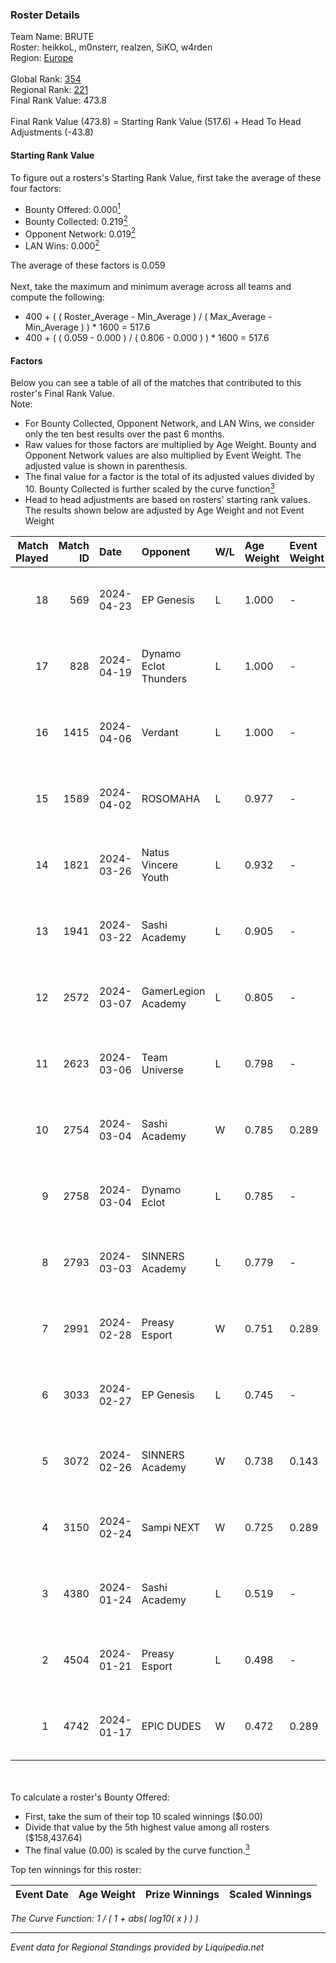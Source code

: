 ### Roster Details<br />
Team Name: BRUTE<br />
Roster: heikkoL, m0nsterr, realzen, SiKO, w4rden<br />
Region: [Europe]( ../standings_europe.md)<br />
<br />
Global Rank: [354](../standings_global.md)<br />
Regional Rank: [221]( ../standings_europe.md)<br />
Final Rank Value:  473.8<br />
<br />
Final Rank Value (473.8) = Starting Rank Value (517.6) + Head To Head Adjustments (-43.8)<br />

#### Starting Rank Value<br />
To figure out a rosters's Starting Rank Value, first take the average of these four factors:<br />
- Bounty Offered: 0.000[<sup>1</sup>](#table2)
- Bounty Collected: 0.219[<sup>2</sup>](#table1)
- Opponent Network: 0.019[<sup>2</sup>](#table1)
- LAN Wins: 0.000[<sup>2</sup>](#table1)

The average of these factors is 0.059<br />
<br />
Next, take the maximum and minimum average across all teams and compute the following:<br />
- 400 + ( ( Roster_Average - Min_Average ) / ( Max_Average - Min_Average ) ) * 1600 = 517.6
- 400 + ( ( 0.059 - 0.000 ) / ( 0.806 - 0.000 ) ) * 1600 = 517.6


#### Factors<br />
Below you can see a table of all of the matches that contributed to this roster's Final Rank Value.<br />
Note:<br />

- For Bounty Collected, Opponent Network, and LAN Wins, we consider only the ten best results over the past 6 months.
- Raw values for those factors are multiplied by Age Weight. Bounty and Opponent Network values are also multiplied by Event Weight. The adjusted value is shown in parenthesis.
- The final value for a factor is the total of its adjusted values divided by 10. Bounty Collected is further scaled by the curve function[<sup>3</sup>](#curveFunction)
- Head to head adjustments are based on rosters' starting rank values. The results shown below are adjusted by Age Weight and not Event Weight
<span id="table1"></span><br />


| Match Played | Match ID | Date       | Opponent              | W/L | Age Weight | Event Weight | Bounty Collected | Opponent Network | LAN Wins      | H2H Adj. | Roster                                   |
| -: | -: | :- | :- | :- | :- | :- | :- | :- | :- | -: | :- |
|           18 |      569 | 2024-04-23 | EP Genesis            | L   | 1.000      | -            | -                | -                | -             |   -12.41 | heikkoL, m0nsterr, realzen, SiKO, w4rden |
|           17 |      828 | 2024-04-19 | Dynamo Eclot Thunders | L   | 1.000      | -            | -                | -                | -             |   -20.87 | heikkoL, m0nsterr, realzen, SiKO, w4rden |
|           16 |     1415 | 2024-04-06 | Verdant               | L   | 1.000      | -            | -                | -                | -             |    -2.88 | heikkoL, m0nsterr, realzen, SiKO, w4rden |
|           15 |     1589 | 2024-04-02 | ROSOMAHA              | L   | 0.977      | -            | -                | -                | -             |   -12.22 | heikkoL, m0nsterr, realzen, SiKO, w4rden |
|           14 |     1821 | 2024-03-26 | Natus Vincere Youth   | L   | 0.932      | -            | -                | -                | -             |    -8.22 | heikkoL, m0nsterr, realzen, SiKO, w4rden |
|           13 |     1941 | 2024-03-22 | Sashi Academy         | L   | 0.905      | -            | -                | -                | -             |    -9.38 | heikkoL, m0nsterr, realzen, SiKO, w4rden |
|           12 |     2572 | 2024-03-07 | GamerLegion Academy   | L   | 0.805      | -            | -                | -                | -             |    -4.40 | heikkoL, m0nsterr, realzen, SiKO, w4rden |
|           11 |     2623 | 2024-03-06 | Team Universe         | L   | 0.798      | -            | -                | -                | -             |   -10.17 | heikkoL, m0nsterr, realzen, SiKO, w4rden |
|           10 |     2754 | 2024-03-04 | Sashi Academy         | W   | 0.785      | 0.289        | 0.004 (0.001)    | 0.143 (0.032)    | false (0.000) |    16.50 | heikkoL, m0nsterr, realzen, SiKO, w4rden |
|            9 |     2758 | 2024-03-04 | Dynamo Eclot          | L   | 0.785      | -            | -                | -                | -             |    -0.76 | heikkoL, m0nsterr, realzen, SiKO, w4rden |
|            8 |     2793 | 2024-03-03 | SINNERS Academy       | L   | 0.779      | -            | -                | -                | -             |    -8.22 | heikkoL, m0nsterr, realzen, SiKO, w4rden |
|            7 |     2991 | 2024-02-28 | Preasy Esport         | W   | 0.751      | 0.289        | 0.007 (0.001)    | 0.525 (0.114)    | false (0.000) |    18.14 | heikkoL, m0nsterr, realzen, SiKO, w4rden |
|            6 |     3033 | 2024-02-27 | EP Genesis            | L   | 0.745      | -            | -                | -                | -             |   -12.44 | heikkoL, m0nsterr, realzen, SiKO, w4rden |
|            5 |     3072 | 2024-02-26 | SINNERS Academy       | W   | 0.738      | 0.143        | 0.003 (0.000)    | 0.296 (0.031)    | false (0.000) |    15.59 | heikkoL, m0nsterr, realzen, SiKO, w4rden |
|            4 |     3150 | 2024-02-24 | Sampi NEXT            | W   | 0.725      | 0.289        | 0.000 (0.000)    | 0.039 (0.008)    | false (0.000) |    10.70 | heikkoL, m0nsterr, realzen, SiKO, w4rden |
|            3 |     4380 | 2024-01-24 | Sashi Academy         | L   | 0.519      | -            | -                | -                | -             |    -5.18 | heikkoL, m0nsterr, realzen, SiKO, w4rden |
|            2 |     4504 | 2024-01-21 | Preasy Esport         | L   | 0.498      | -            | -                | -                | -             |    -2.65 | heikkoL, m0nsterr, realzen, SiKO, w4rden |
|            1 |     4742 | 2024-01-17 | EPIC DUDES            | W   | 0.472      | 0.289        | 0.000 (0.000)    | 0.000 (0.000)    | false (0.000) |     5.03 | heikkoL, m0nsterr, realzen, SiKO, w4rden |

<br />
<span id="table2"></span><br />
To calculate a roster's Bounty Offered:<br />

- First, take the sum of their top 10 scaled winnings ($0.00)
- Divide that value by the 5th highest value among all rosters ($158,437.64)
- The final value (0.00) is scaled by the curve function.[<sup>3</sup>](#curveFunction)

Top ten winnings for this roster:<br />

| Event Date | Age Weight | Prize Winnings | Scaled Winnings |
| :- | -: | :- | :- |


<span id="curveFunction"></span>_The Curve Function: 1 / ( 1 + abs( log10( x ) ) )_<br />

---
_Event data for Regional Standings provided by Liquipedia.net_<br />
